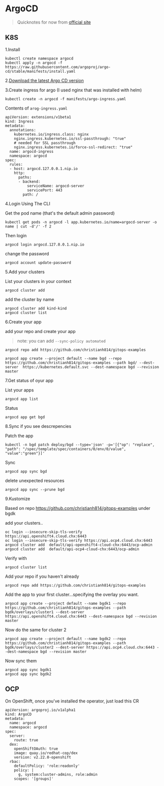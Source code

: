 # ArgoCD

> Quicknotes for now from [official site](https://argoproj.github.io/argo-cd/getting_started/)

## K8S

1.Install

```
kubectl create namespace argocd
kubectl apply -n argocd -f https://raw.githubusercontent.com/argoproj/argo-cd/stable/manifests/install.yaml
```

2.[Download the latest Argo CD version](https://github.com/argoproj/argo-cd/releases/latest)

3.Create ingress for argo (I used nginx that was installed with helm)


```
kubectl create -n argocd -f manifests/argo-ingress.yaml
```

Contents of `arog-ingress.yaml`

```
apiVersion: extensions/v1beta1
kind: Ingress
metadata:
  annotations:
    kubernetes.io/ingress.class: nginx
    nginx.ingress.kubernetes.io/ssl-passthrough: "true"
    # needed for SSL passthrough
    nginx.ingress.kubernetes.io/force-ssl-redirect: "true"
  name: argocd-ingress
  namespace: argocd
spec:
  rules:
  - host: argocd.127.0.0.1.nip.io
    http:
      paths:
      - backend:
          serviceName: argocd-server
          servicePort: 443
        path: /
```

4.Login Using The CLI

Get the pod name (that's the default admin password)

```
kubectl get pods -n argocd -l app.kubernetes.io/name=argocd-server -o name | cut -d'/' -f 2
```

Then login 

```
argocd login argocd.127.0.0.1.nip.io
```

change the password

```
argocd account update-password
```

5.Add your clusters

List your clusters in your context

```
argocd cluster add
```

add the cluster by name

```
argocd cluster add kind-kind
argocd cluster list
```

6.Create your app

add your repo and create your app

> note: you can add `--sync-policy automated`

```
argocd repo add https://github.com/christianh814/gitops-examples

argocd app create --project default --name bgd --repo https://github.com/christianh814/gitops-examples --path bgd/ --dest-server  https://kubernetes.default.svc --dest-namespace bgd --revision master
```

7.Get status of oyur app


List your apps

```
argocd app list
```

Status

```
argocd app get bgd
```

8.Sync if you see descrepencies

Patch the app

```
kubectl -n bgd patch deploy/bgd --type='json' -p='[{"op": "replace", "path": "/spec/template/spec/containers/0/env/0/value", "value":"green"}]'
```

Sync

```
argocd app sync bgd
```

delete unexpected resources

```
argocd app sync --prune bgd
```

9.Kustomize

Based on repo https://github.com/christianh814/gitops-examples under bgdk

add your clusters..

```
oc login --insecure-skip-tls-verify https://api.openshift4.cloud.chx:6443
oc login --insecure-skip-tls-verify https://api.ocp4.cloud.chx:6443
argocd cluster add  default/api-openshift4-cloud-chx:6443/ocp-admin
argocd cluster add  default/api-ocp4-cloud-chx:6443/ocp-admin
```

Verify with

```
argocd cluster list
```

Add your repo if you haven't already

```
argocd repo add https://github.com/christianh814/gitops-examples
```

Add the app to your first cluster...specifying the overlay you want.

```
argocd app create --project default --name bgdk1 --repo https://github.com/christianh814/gitops-examples --path bgdk/overlays/cluster1 --dest-server https://api.openshift4.cloud.chx:6443 --dest-namespace bgd --revision master
```

Now do the same for cluster 2

```
argocd app create --project default --name bgdk2 --repo https://github.com/christianh814/gitops-examples --path bgdk/overlays/cluster2 --dest-server https://api.ocp4.cloud.chx:6443 --dest-namespace bgd --revision master
```

Now sync them

```
argocd app sync bgdk1
argocd app sync bgdk2
```

## OCP

On OpenShift, once you've installed the operator, just load this CR

```
apiVersion: argoproj.io/v1alpha1
kind: ArgoCD
metadata:
  name: argocd
  namespace: argocd
spec:
  server:
    route: true
  dex:
    openShiftOAuth: true
    image: quay.io/redhat-cop/dex
    version: v2.22.0-openshift
  rbac:
    defaultPolicy: 'role:readonly'
    policy: |
      g, system:cluster-admins, role:admin
    scopes: '[groups]'
```
